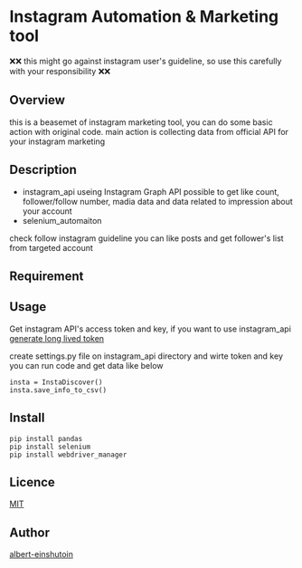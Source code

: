 # Instagram Automation & Marketing tool
:x::x:
this might go against instagram user's guideline, so use this carefully with your responsibility
:x::x:
## Overview
this is a beasemet of instagram marketing tool, you can do some basic action with original code.
main action is collecting data from official API for your instagram marketing

## Description
- instagram_api
	useing Instagram Graph API
	possible to get like count, follower/follow number, madia data and data related to impression about your account
- selenium_automaiton

check follow instagram guideline
you can like posts and get follower's list from targeted account

## Requirement

## Usage
Get instagram API's access token and key, if you want to use instagram_api
 [generate long lived token](https://www.youtube.com/watch?v=S-0Tp4_x9Z0)

create settings.py file on instagram_api directory and wirte token and key
you can run code and get data like below
```
insta = InstaDiscover()
insta.save_info_to_csv()
```
## Install
```
pip install pandas
pip install selenium
pip install webdriver_manager
```

## Licence

[MIT]()

## Author

[albert-einshutoin](https://github.com/albert-einshutoin)
